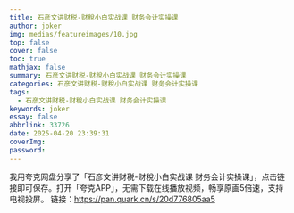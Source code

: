 ```yaml
---
title: 石彦文讲财税-财稅小白实战课 财务会计实操课
author: joker
img: medias/featureimages/10.jpg
top: false
cover: false
toc: true
mathjax: false
summary: 石彦文讲财税-财稅小白实战课 财务会计实操课
categories: 石彦文讲财税-财稅小白实战课 财务会计实操课
tags:
  - 石彦文讲财税-财稅小白实战课 财务会计实操课
keywords: joker
essay: false
abbrlink: 33726
date: 2025-04-20 23:39:31
coverImg:
password:
---
```


我用夸克网盘分享了「石彦文讲财税-财稅小白实战课 财务会计实操课」，点击链接即可保存。打开「夸克APP」，无需下载在线播放视频，畅享原画5倍速，支持电视投屏。
链接：https://pan.quark.cn/s/20d776805aa5
